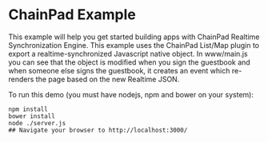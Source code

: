 # ChainPad Example

This example will help you get started building apps with ChainPad Realtime Synchronization Engine.
This example uses the ChainPad List/Map plugin to export a realtime-synchronized Javascript native
object. In www/main.js you can see that the object is modified when you sign the guestbook and
when someone else signs the guestbook, it creates an event which re-renders the page based on the
new Realtime JSON.

To run this demo (you must have nodejs, npm and bower on your system):

    npm install
    bower install
    node ./server.js
    ## Navigate your browser to http://localhost:3000/
